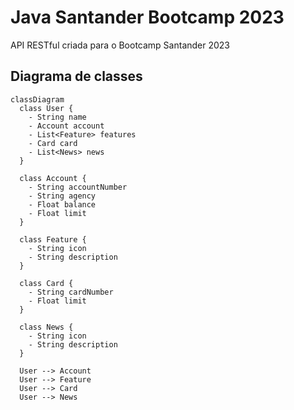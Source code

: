 # Java Santander Bootcamp 2023
API RESTful criada para o Bootcamp Santander 2023

## Diagrama de classes
``` mermaid
classDiagram
  class User {
    - String name
    - Account account
    - List<Feature> features
    - Card card
    - List<News> news
  }

  class Account {
    - String accountNumber
    - String agency
    - Float balance
    - Float limit
  }

  class Feature {
    - String icon
    - String description
  }

  class Card {
    - String cardNumber
    - Float limit
  }

  class News {
    - String icon
    - String description
  }

  User --> Account
  User --> Feature
  User --> Card
  User --> News
```
